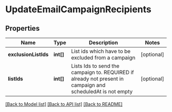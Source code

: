# UpdateEmailCampaignRecipients

## Properties
Name | Type | Description | Notes
------------ | ------------- | ------------- | -------------
**exclusionListIds** | **int[]** | List ids which have to be excluded from a campaign | [optional] 
**listIds** | **int[]** | Lists Ids to send the campaign to. REQUIRED if already not present in campaign and scheduledAt is not empty | [optional] 

[[Back to Model list]](../README.md#documentation-for-models) [[Back to API list]](../README.md#documentation-for-api-endpoints) [[Back to README]](../README.md)


